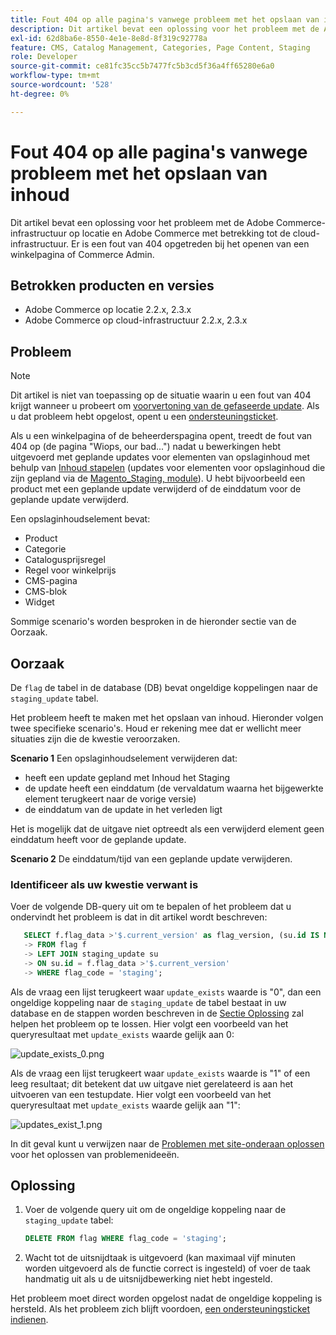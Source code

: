 ```yaml
---
title: Fout 404 op alle pagina's vanwege probleem met het opslaan van inhoud
description: Dit artikel bevat een oplossing voor het probleem met de Adobe Commerce-infrastructuur op locatie en Adobe Commerce met betrekking tot de cloud-infrastructuur. Er is een fout van 404 opgetreden bij het openen van een winkelpagina of Commerce Admin.
exl-id: 62d8ba6e-8550-4e1e-8e8d-8f319c92778a
feature: CMS, Catalog Management, Categories, Page Content, Staging
role: Developer
source-git-commit: ce81fc35cc5b7477fc5b3cd5f36a4ff65280e6a0
workflow-type: tm+mt
source-wordcount: '528'
ht-degree: 0%

---
```


# Fout 404 op alle pagina&#39;s vanwege probleem met het opslaan van inhoud

Dit artikel bevat een oplossing voor het probleem met de Adobe Commerce-infrastructuur op locatie en Adobe Commerce met betrekking tot de cloud-infrastructuur. Er is een fout van 404 opgetreden bij het openen van een winkelpagina of Commerce Admin.

## Betrokken producten en versies

* Adobe Commerce op locatie 2.2.x, 2.3.x
* Adobe Commerce op cloud-infrastructuur 2.2.x, 2.3.x

## Probleem

>[!NOTE]
>
>Dit artikel is niet van toepassing op de situatie waarin u een fout van 404 krijgt wanneer u probeert om [voorvertoning van de gefaseerde update](https://docs.magento.com/user-guide/cms/content-staging-scheduled-update.html#preview-the-scheduled-change). Als u dat probleem hebt opgelost, opent u een [ondersteuningsticket](/help/help-center-guide/help-center/magento-help-center-user-guide.md#submit-ticket).

Als u een winkelpagina of de beheerderspagina opent, treedt de fout van 404 op (de pagina &quot;Wiops, our bad...&quot;) nadat u bewerkingen hebt uitgevoerd met geplande updates voor elementen van opslaginhoud met behulp van [Inhoud stapelen](https://experienceleague.adobe.com/docs/commerce-admin/content-design/staging/content-staging.html) (updates voor elementen voor opslaginhoud die zijn gepland via de [Magento\_Staging, module](https://developer.adobe.com/commerce/php/module-reference/)). U hebt bijvoorbeeld een product met een geplande update verwijderd of de einddatum voor de geplande update verwijderd.

Een opslaginhoudselement bevat:

* Product
* Categorie
* Catalogusprijsregel
* Regel voor winkelprijs
* CMS-pagina
* CMS-blok
* Widget

Sommige scenario&#39;s worden besproken in de hieronder sectie van de Oorzaak.

## Oorzaak

De `flag` de tabel in de database (DB) bevat ongeldige koppelingen naar de `staging_update` tabel.

Het probleem heeft te maken met het opslaan van inhoud. Hieronder volgen twee specifieke scenario&#39;s. Houd er rekening mee dat er wellicht meer situaties zijn die de kwestie veroorzaken.

**Scenario 1** Een opslaginhoudselement verwijderen dat:

* heeft een update gepland met Inhoud het Staging
* de update heeft een einddatum (de vervaldatum waarna het bijgewerkte element terugkeert naar de vorige versie)
* de einddatum van de update in het verleden ligt

Het is mogelijk dat de uitgave niet optreedt als een verwijderd element geen einddatum heeft voor de geplande update.

**Scenario 2** De einddatum/tijd van een geplande update verwijderen.

### Identificeer als uw kwestie verwant is

Voer de volgende DB-query uit om te bepalen of het probleem dat u ondervindt het probleem is dat in dit artikel wordt beschreven:

```sql
   SELECT f.flag_data >'$.current_version' as flag_version, (su.id IS NOT NULL) as update_exists
   -> FROM flag f
   -> LEFT JOIN staging_update su
   -> ON su.id = f.flag_data >'$.current_version'
   -> WHERE flag_code = 'staging';
```

Als de vraag een lijst terugkeert waar `update_exists` waarde is &quot;0&quot;, dan een ongeldige koppeling naar de `staging_update` de tabel bestaat in uw database en de stappen worden beschreven in de [Sectie Oplossing](#solution) zal helpen het probleem op te lossen. Hier volgt een voorbeeld van het queryresultaat met `update_exists` waarde gelijk aan 0:

![update_exists_0.png](assets/update_exists_0.png)

Als de vraag een lijst terugkeert waar `update_exists` waarde is &quot;1&quot; of een leeg resultaat; dit betekent dat uw uitgave niet gerelateerd is aan het uitvoeren van een testupdate. Hier volgt een voorbeeld van het queryresultaat met `update_exists` waarde gelijk aan &quot;1&quot;:

![updates_exist_1.png](assets/updates_exist_1.png)

In dit geval kunt u verwijzen naar de [Problemen met site-onderaan oplossen](/help/troubleshooting/site-down-or-unresponsive/magento-site-down-troubleshooter.md) voor het oplossen van problemenideeën.

## Oplossing

1. Voer de volgende query uit om de ongeldige koppeling naar de `staging_update` tabel:

   ```sql
   DELETE FROM flag WHERE flag_code = 'staging';
   ```

1. Wacht tot de uitsnijdtaak is uitgevoerd (kan maximaal vijf minuten worden uitgevoerd als de functie correct is ingesteld) of voer de taak handmatig uit als u de uitsnijdbewerking niet hebt ingesteld.

Het probleem moet direct worden opgelost nadat de ongeldige koppeling is hersteld. Als het probleem zich blijft voordoen, [een ondersteuningsticket indienen](/help/help-center-guide/help-center/magento-help-center-user-guide.md#submit-ticket).
